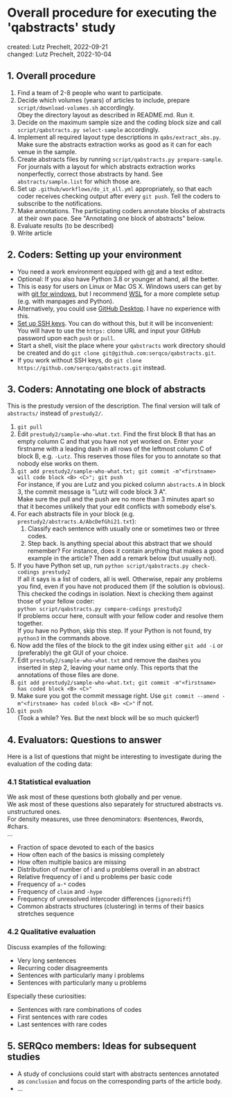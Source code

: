 # Overall procedure for executing the 'qabstracts' study

created: Lutz Prechelt, 2022-09-21  
changed: Lutz Prechelt, 2022-10-04 


## 1. Overall procedure

1. Find a team of 2-8 people who want to participate.
2. Decide which volumes (years) of articles to include,
   prepare `script/download-volumes.sh` accordingly.  
   Obey the directory layout as described in README.md.
   Run it.
3. Decide on the maximum sample size and the coding block size and call
   `script/qabstracts.py select-sample` accordingly.
4. Implement all required layout type descriptions in `qabs/extract_abs.py`.
   Make sure the abstracts extraction works as good as it can for each venue in the sample.
5. Create abstracts files by running
   `script/qabstracts.py prepare-sample`.  
   For journals with a layout for which abstracts extraction works nonperfectly,
   correct those abstracts by hand. See `abstracts/sample.list` for which those are.
6. Set up `.github/workflows/do_it_all.yml` appropriately, so that each coder receives
   checking output after every `git push`.
   Tell the coders to subscribe to the notifications.
7. Make annotations. 
   The participating coders annotate blocks of abstracts at their own pace.
   See "Annotating one block of abstracts" below.
8. Evaluate results (to be described)
9. Write article


## 2. Coders: Setting up your environment

- You need a work environment equipped with 
  [git](https://git-scm.com/book/en/v2) and a text editor.
- Optional: If you also have Python 3.8 or younger at hand, all the better.
- This is easy for users on Linux or Mac OS X.
  Windows users can get by with 
  [git for windows](https://gitforwindows.org/), 
  but I recommend
  [WSL](https://learn.microsoft.com/en-us/windows/wsl/install)
  for a more complete setup (e.g. with manpages and Python).
- Alternatively, you could use [GitHub Desktop](https://desktop.github.com/).
  I have no experience with this.
- [Set up SSH keys](https://docs.github.com/en/authentication/connecting-to-github-with-ssh/generating-a-new-ssh-key-and-adding-it-to-the-ssh-agent).
  You can do without this, but it will be inconvenient:
  You will have to use the `https:` clone URL and input your GitHub password upon each `push` or `pull`.
- Start a shell, visit the place where your `qabstracts` work directory should be created and do
  `git clone git@github.com:serqco/qabstracts.git`.
- If you work without SSH keys, do
  `git clone https://github.com/serqco/qabstracts.git` instead.


## 3. Coders: Annotating one block of abstracts

This is the prestudy version of the description.
The final version will talk of `abstracts/` instead of `prestudy2/`.

1. `git pull`
2. Edit `prestudy2/sample-who-what.txt`.
   Find the first block B that has an empty column C and that you have not yet worked on.
   Enter your firstname with a leading dash in all rows of the leftmost column C of block B,
   e.g. `-Lutz`. This reserves those files for you to annotate so that nobody else works on them.
3. `git add prestudy2/sample-who-what.txt; git commit -m"<firstname> will code block <B> <C>"; git push`    
   For instance, if you are Lutz and you picked column `abstracts.A` in block 3, 
   the commit message is "Lutz will code block 3 A".  
   Make sure the pull and the push are no more than 3 minutes apart so that it becomes
   unlikely that your edit conflicts with somebody else's.
4. For each abstracts file in your block (e.g. `prestudy2/abstracts.A/AbcDefGhi21.txt`):
   1. Classify each sentence with usually one or sometimes two or three codes.
   2. Step back. Is anything special about this abstract that we should remember?
      For instance, does it contain anything that makes a good example in the article?
      Then add a remark below (but usually not).
5. If you have Python set up, run
   `python script/qabstracts.py check-codings prestudy2`  
   If all it says is a list of coders, all is well.
   Otherwise, repair any problems you find, even if you have not produced them (if the solution is obvious).  
   This checked the codings in isolation. Next is checking them against those of your fellow coder:  
   `python script/qabstracts.py compare-codings prestudy2`  
   If problems occur here, consult with your fellow coder and resolve them together.  
   If you have no Python, skip this step.
   If your Python is not found, try `python3` in the commands above.
6. Now add the files of the block to the git index
   using either `git add -i` or (preferably) the git GUI of your choice.
7. Edit `prestudy2/sample-who-what.txt` and remove the dashes you inserted in step 2,
   leaving your name only. This reports that the annotations of those files are done.
8. `git add prestudy2/sample-who-what.txt; git commit -m"<firstname> has coded block <B> <C>"`
9. Make sure you got the commit message right.
   Use `git commit --amend -m"<firstname> has coded block <B> <C>"` if not.
10. `git push`  
    (Took a while? Yes. But the next block will be so much quicker!)


## 4. Evaluators: Questions to answer

Here is a list of questions that might be interesting to investigate
during the  evaluation of the coding data:

### 4.1 Statistical evaluation

We ask most of these questions both globally and per venue.  
We ask most of these questions also separately for structured abstracts vs. unstructured ones.    
For density measures, use three denominators: #sentences, #words, #chars.  
...

- Fraction of space devoted to each of the basics
- How often each of the basics is missing completely
- How often multiple basics are missing
- Distribution of number of i and u problems overall in an abstract
- Relative frequency of i and u problems per basic code
- Frequency of `a-*` codes
- Frequency of `claim` and `-hype`
- Frequency of unresolved intercoder differences (`ignorediff`)
- Common abstracts structures (clustering) in terms of their basics stretches sequence

### 4.2 Qualitative evaluation

Discuss examples of the following:

- Very long sentences
- Recurring coder disagreements
- Sentences with particularly many i problems
- Sentences with particularly many u problems

Especially these curiosities:

- Sentences with rare combinations of codes
- First sentences with rare codes
- Last sentences with rare codes


## 5. SERQco members: Ideas for subsequent studies

- A study of conclusions could start with abstracts sentences annotated as `conclusion`
  and focus on the corresponding parts of the article body.
- ...
